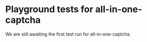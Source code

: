 # Playground tests for all-in-one-captcha
We are still awaiting the first test run for all-in-one-captcha.
